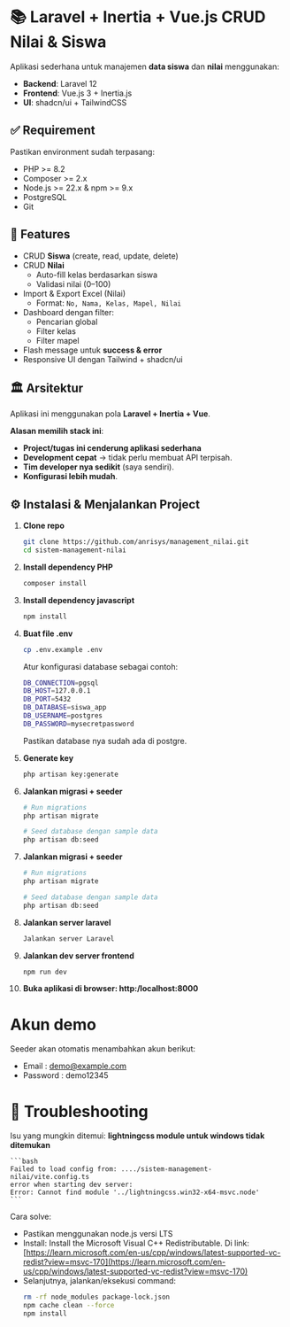 # 📚 Laravel + Inertia + Vue.js CRUD Nilai & Siswa

Aplikasi sederhana untuk manajemen **data siswa** dan **nilai** menggunakan:

- **Backend**: Laravel 12
- **Frontend**: Vue.js 3 + Inertia.js
- **UI**: shadcn/ui + TailwindCSS

## ✅ Requirement

Pastikan environment sudah terpasang:

- PHP >= 8.2
- Composer >= 2.x
- Node.js >= 22.x & npm >= 9.x
- PostgreSQL
- Git

## 🚀 Features

- CRUD **Siswa** (create, read, update, delete)
- CRUD **Nilai**
    - Auto-fill kelas berdasarkan siswa
    - Validasi nilai (0–100)
- Import & Export Excel (Nilai)
    - Format: `No, Nama, Kelas, Mapel, Nilai`
- Dashboard dengan filter:
    - Pencarian global
    - Filter kelas
    - Filter mapel
- Flash message untuk **success & error**
- Responsive UI dengan Tailwind + shadcn/ui

## 🏛️ Arsitektur

Aplikasi ini menggunakan pola **Laravel + Inertia + Vue**.

**Alasan memilih stack ini**:

- **Project/tugas ini cenderung aplikasi sederhana**
- **Development cepat** → tidak perlu membuat API terpisah.
- **Tim developer nya sedikit** (saya sendiri).
- **Konfigurasi lebih mudah**.

## ⚙️ Instalasi & Menjalankan Project

1. **Clone repo**
    ```bash
    git clone https://github.com/anrisys/management_nilai.git
    cd sistem-management-nilai
    ```
2. **Install dependency PHP**
    ```bash
    composer install
    ```
3. **Install dependency javascript**
    ```bash
    npm install
    ```
4. **Buat file .env**
    ```bash
    cp .env.example .env
    ```
    Atur konfigurasi database sebagai contoh:
    ```bash
    DB_CONNECTION=pgsql
    DB_HOST=127.0.0.1
    DB_PORT=5432
    DB_DATABASE=siswa_app
    DB_USERNAME=postgres
    DB_PASSWORD=mysecretpassword
    ```
    Pastikan database nya sudah ada di postgre.
5. **Generate key**
    ```bash
    php artisan key:generate
    ```
6. **Jalankan migrasi + seeder**

    ```bash
    # Run migrations
    php artisan migrate

    # Seed database dengan sample data
    php artisan db:seed
    ```

7. **Jalankan migrasi + seeder**

    ```bash
    # Run migrations
    php artisan migrate

    # Seed database dengan sample data
    php artisan db:seed
    ```

8. **Jalankan server laravel**
    ```bash
    Jalankan server Laravel
    ```
9. **Jalankan dev server frontend**
    ```bash
    npm run dev
    ```
10. **Buka aplikasi di browser: http:/localhost:8000**

# Akun demo

Seeder akan otomatis menambahkan akun berikut:

- Email : demo@example.com
- Password : demo12345

# 🐛 Troubleshooting

Isu yang mungkin ditemui: **lightningcss module untuk windows tidak ditemukan**

    ```bash
    Failed to load config from: ..../sistem-management-nilai/vite.config.ts
    error when starting dev server:
    Error: Cannot find module '../lightningcss.win32-x64-msvc.node'
    ```

Cara solve:

- Pastikan menggunakan node.js versi LTS
- Install: Install the Microsoft Visual C++ Redistributable. Di link: [https://learn.microsoft.com/en-us/cpp/windows/latest-supported-vc-redist?view=msvc-170](https://learn.microsoft.com/en-us/cpp/windows/latest-supported-vc-redist?view=msvc-170)
- Selanjutnya, jalankan/eksekusi command:
    ```bash
    rm -rf node_modules package-lock.json
    npm cache clean --force
    npm install
    ```
